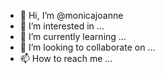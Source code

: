 - 👋 Hi, I’m @monicajoanne
- 👀 I’m interested in ...
- 🌱 I’m currently learning ...
- 💞️ I’m looking to collaborate on ...
- 📫 How to reach me ...

<!---
monicajoanne/monicajoanne is a ✨ special ✨ repository because its `README.md` (this file) appears on your GitHub profile.
You can click the Preview link to take a look at your changes.
--->
